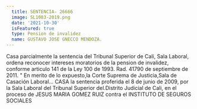 ```yaml
---
  title: SENTENCIA- 26666
  image: SL1083-2019.png
  date: '2021-10-30' 
  isFeatured: true
  type: Pension de invalidez
  name: GUSTAVO JOSE GNECCO MENDOZA.
---
```

 Casa parcialmente la sentencia del Tribunal Superior de Cali, Sala Laboral, ordena reconocer intereses moratorios de la pension de invalidez, conforme articulo 141 de la Ley 100 de 1993.
 Rad. 41790 de septiembre de 2011. " En merito de lo expuesto,la Corte  Suprema de Justicia,Sala de Casación Laboral...
CASA la sentencia proferida el 8 de junio de 2009, por la Sala Laboral del Tribunal Superior del.Distrito Judicial de Cali, en el proceso de JESUS MARIA GOMEZ RUIZ contra el INSTITUTO DE SEGUROS SOCIALES
